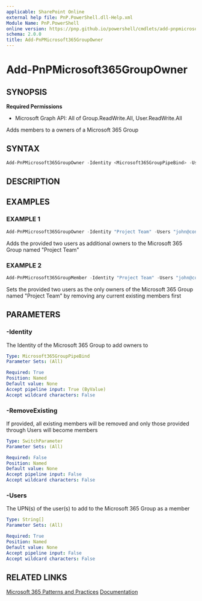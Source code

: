 ```yaml
---
applicable: SharePoint Online
external help file: PnP.PowerShell.dll-Help.xml
Module Name: PnP.PowerShell
online version: https://pnp.github.io/powershell/cmdlets/add-pnpmicrosoft365groupowner
schema: 2.0.0
title: Add-PnPMicrosoft365GroupOwner
---
```


# Add-PnPMicrosoft365GroupOwner

## SYNOPSIS

**Required Permissions**

  *  Microsoft Graph API: All of Group.ReadWrite.All, User.ReadWrite.All

Adds members to a owners of a Microsoft 365 Group

## SYNTAX

```powershell
Add-PnPMicrosoft365GroupOwner -Identity <Microsoft365GroupPipeBind> -Users <String[]> [-RemoveExisting] [<CommonParameters>]
```

## DESCRIPTION

## EXAMPLES

### EXAMPLE 1
```powershell
Add-PnPMicrosoft365GroupOwner -Identity "Project Team" -Users "john@contoso.onmicrosoft.com","jane@contoso.onmicrosoft.com"
```

Adds the provided two users as additional owners to the Microsoft 365 Group named "Project Team"

### EXAMPLE 2
```powershell
Add-PnPMicrosoft365GroupMember -Identity "Project Team" -Users "john@contoso.onmicrosoft.com","jane@contoso.onmicrosoft.com" -RemoveExisting
```

Sets the provided two users as the only owners of the Microsoft 365 Group named "Project Team" by removing any current existing members first

## PARAMETERS

### -Identity
The Identity of the Microsoft 365 Group to add owners to

```yaml
Type: Microsoft365GroupPipeBind
Parameter Sets: (All)

Required: True
Position: Named
Default value: None
Accept pipeline input: True (ByValue)
Accept wildcard characters: False
```

### -RemoveExisting
If provided, all existing members will be removed and only those provided through Users will become members

```yaml
Type: SwitchParameter
Parameter Sets: (All)

Required: False
Position: Named
Default value: None
Accept pipeline input: False
Accept wildcard characters: False
```

### -Users
The UPN(s) of the user(s) to add to the Microsoft 365 Group as a member

```yaml
Type: String[]
Parameter Sets: (All)

Required: True
Position: Named
Default value: None
Accept pipeline input: False
Accept wildcard characters: False
```

## RELATED LINKS

[Microsoft 365 Patterns and Practices](https://aka.ms/m365pnp)
[Documentation](https://docs.microsoft.com/graph/api/group-post-members)